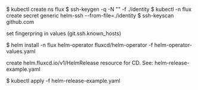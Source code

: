 $ kubectl create ns flux
$ ssh-keygen -q -N "" -f ./identity
$ kubectl -n flux create secret generic helm-ssh --from-file=./identity
$ ssh-keyscan github.com

set fingerpring in values (git.ssh.known_hosts)

$ helm install -n flux helm-operator fluxcd/helm-operator -f helm-operator-values.yaml

create helm.fluxcd.io/v1/HelmRelease resource for CD. See: helm-release-example.yaml

$ kubectl apply -f helm-release-example.yaml